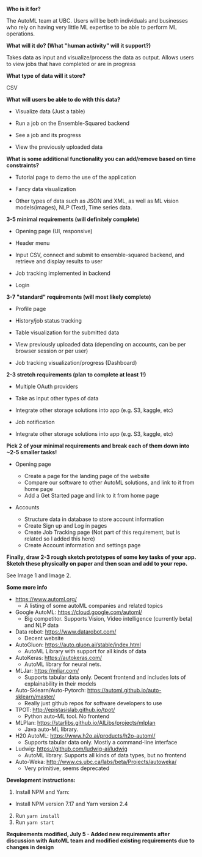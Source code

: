 **Who is it for?**

The AutoML team at UBC. Users will be both individuals and businesses who rely on having very little ML expertise to be able to perform ML operations.


**What will it do? (What "human activity" will it support?)**

Takes data as input and visualize/process the data as output. Allows users to view jobs that have completed or are in progress
 
 
**What type of data will it store?**

CSV 


**What will users be able to do with this data?**

- Visualize data (Just a table)

- Run a job on the Ensemble-Squared backend

- See a job and its progress

- View the previously uploaded data


**What is some additional functionality you can add/remove based on time constraints?**

- Tutorial page to demo the use of the application

- Fancy data visualization

- Other types of data such as JSON and XML, as well as ML vision models(images), NLP (Text), Time series data.


**3-5 minimal requirements (will definitely complete)**

- Opening page (UI, responsive)

- Header menu

- Input CSV, connect and submit to ensemble-squared backend, and retrieve and display results to user

- Job tracking implemented in backend

- Login

**3-7 "standard" requirements (will most likely complete)**

- Profile page

- History/job status tracking

- Table visualization for the submitted data

- View previously uploaded data (depending on accounts, can be per browser session or per user)

- Job tracking visualization/progress (Dashboard)


**2-3 stretch requirements (plan to complete at least 1!)**

- Multiple OAuth providers

- Take as input other types of data

- Integrate other storage solutions into app (e.g. S3, kaggle, etc)

- Job notification

- Integrate other storage solutions into app (e.g. S3, kaggle, etc)

**Pick 2 of your minimal requirements and break each of them down into ~2-5 smaller
tasks!**

- Opening page
  - Create a page for the landing page of the website
  - Compare our software to other AutoML solutions, and link to it from home page
  - Add a Get Started page and link to it from home page

- Accounts
  - Structure data in database to store account information
  - Create Sign up and Log in pages
  - Create Job Tracking page (Not part of this requirement, but is related so I added this here)
  - Create Account information and settings page

**Finally, draw 2-3 rough sketch prototypes of some key tasks of your app. Sketch these
physically on paper and then scan and add to your repo.**

See Image 1 and Image 2.

**Some more info**
- https://www.automl.org/
  - A listing of some autoML companies and related topics
- Google AutoML: https://cloud.google.com/automl/
  - Big competitor. Supports Vision, Video intelligence (currently beta) and NLP data
- Data robot: https://www.datarobot.com/
  - Decent website
- AutoGluon: https://auto.gluon.ai/stable/index.html
  - AutoML Library with support for all kinds of data
- AutoKeras:  https://autokeras.com/
  - AutoML library for neural nets.
- MLJar: https://mljar.com/
  - Supports tabular data only. Decent frontend and includes lots of explainability in their models
- Auto-Sklearn/Auto-Pytorch: https://automl.github.io/auto-sklearn/master/
  - Really just github repos for software developers to use
- TPOT: http://epistasislab.github.io/tpot/
  - Python auto-ML tool. No frontend
- MLPlan: https://starlibs.github.io/AILibs/projects/mlplan
  - Java auto-ML library.
- H20 AutoML: https://www.h2o.ai/products/h2o-automl/
  - Supports tabular data only. Mostly a command-line interface
- Ludwig: https://github.com/ludwig-ai/ludwig
  - AutoML library. Supports all kinds of data types, but no frontend
- Auto-Weka: http://www.cs.ubc.ca/labs/beta/Projects/autoweka/
  - Very primitive, seems deprecated
  

**Development instructions:**

1. Install NPM and Yarn:
  - Install NPM version 7.17 and Yarn version 2.4
2. Run `yarn install`
3. Run `yarn start`

**Requirements modified, July 5 - Added new requirements after discussion with AutoML team and modified existing requirements due to changes in design**
